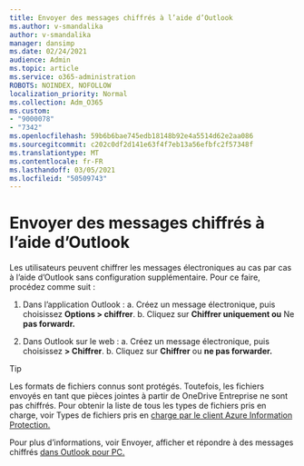 ```yaml
---
title: Envoyer des messages chiffrés à l’aide d’Outlook
ms.author: v-smandalika
author: v-smandalika
manager: dansimp
ms.date: 02/24/2021
audience: Admin
ms.topic: article
ms.service: o365-administration
ROBOTS: NOINDEX, NOFOLLOW
localization_priority: Normal
ms.collection: Adm_O365
ms.custom:
- "9000078"
- "7342"
ms.openlocfilehash: 59b6b6bae745edb18148b92e4a5514d62e2aa086
ms.sourcegitcommit: c202c0df2d141e63f4f7eb13a56efbfc2f57348f
ms.translationtype: MT
ms.contentlocale: fr-FR
ms.lasthandoff: 03/05/2021
ms.locfileid: "50509743"
---
```

# <a name="send-encrypted-email-using-outlook"></a>Envoyer des messages chiffrés à l’aide d’Outlook

Les utilisateurs peuvent chiffrer les messages électroniques au cas par cas à l’aide d’Outlook sans configuration supplémentaire. Pour ce faire, procédez comme suit :

1. Dans l’application Outlook : a. Créez un message électronique, puis choisissez **Options > chiffrer**. 
    b. Cliquez sur **Chiffrer uniquement ou** Ne **pas forwardr.**

2. Dans Outlook sur le web : a. Créez un message électronique, puis choisissez **> Chiffrer**.
    b. Cliquez sur **Chiffrer** ou **ne pas forwarder.**

> [!TIP]
> Les formats de fichiers connus sont protégés. Toutefois, les fichiers envoyés en tant que pièces jointes à partir de OneDrive Entreprise ne sont pas chiffrés. Pour obtenir la liste de tous les types de fichiers pris en charge, voir Types de fichiers pris en [charge par le client Azure Information Protection.](https://docs.microsoft.com/azure/information-protection/rms-client/client-admin-guide-file-types)

Pour plus d’informations, voir Envoyer, afficher et répondre à des messages chiffrés [dans Outlook pour PC.](https://support.microsoft.com/topic/send-view-and-reply-to-encrypted-messages-in-outlook-for-pc-eaa43495-9bbb-4fca-922a-df90dee51980)




